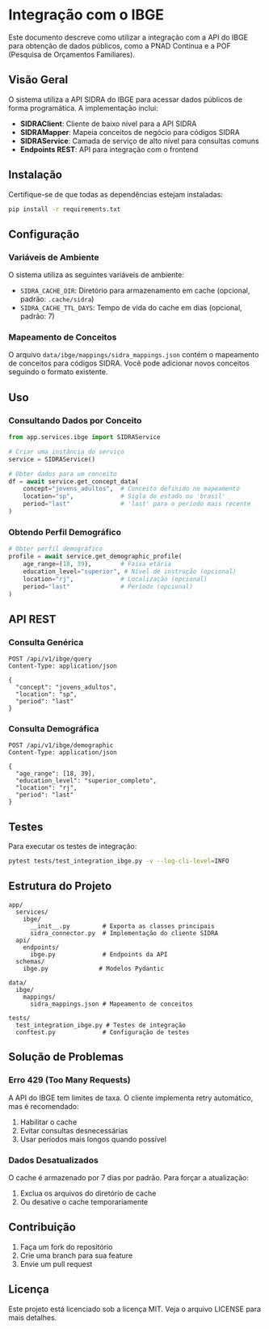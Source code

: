 # Integração com o IBGE

Este documento descreve como utilizar a integração com a API do IBGE para obtenção de dados públicos, como a PNAD Contínua e a POF (Pesquisa de Orçamentos Familiares).

## Visão Geral

O sistema utiliza a API SIDRA do IBGE para acessar dados públicos de forma programática. A implementação inclui: 

- **SIDRAClient**: Cliente de baixo nível para a API SIDRA
- **SIDRAMapper**: Mapeia conceitos de negócio para códigos SIDRA
- **SIDRAService**: Camada de serviço de alto nível para consultas comuns
- **Endpoints REST**: API para integração com o frontend

## Instalação

Certifique-se de que todas as dependências estejam instaladas:

```bash
pip install -r requirements.txt
```

## Configuração

### Variáveis de Ambiente

O sistema utiliza as seguintes variáveis de ambiente:

- `SIDRA_CACHE_DIR`: Diretório para armazenamento em cache (opcional, padrão: `.cache/sidra`)
- `SIDRA_CACHE_TTL_DAYS`: Tempo de vida do cache em dias (opcional, padrão: 7)

### Mapeamento de Conceitos

O arquivo `data/ibge/mappings/sidra_mappings.json` contém o mapeamento de conceitos para códigos SIDRA. Você pode adicionar novos conceitos seguindo o formato existente.

## Uso

### Consultando Dados por Conceito

```python
from app.services.ibge import SIDRAService

# Criar uma instância do serviço
service = SIDRAService()

# Obter dados para um conceito
df = await service.get_concept_data(
    concept="jovens_adultos",  # Conceito definido no mapeamento
    location="sp",             # Sigla do estado ou 'brasil'
    period="last"              # 'last' para o período mais recente
)
```

### Obtendo Perfil Demográfico

```python
# Obter perfil demográfico
profile = await service.get_demographic_profile(
    age_range=(18, 39),        # Faixa etária
    education_level="superior", # Nível de instrução (opcional)
    location="rj",             # Localização (opcional)
    period="last"              # Período (opcional)
)
```

## API REST

### Consulta Genérica

```http
POST /api/v1/ibge/query
Content-Type: application/json

{
  "concept": "jovens_adultos",
  "location": "sp",
  "period": "last"
}
```

### Consulta Demográfica

```http
POST /api/v1/ibge/demographic
Content-Type: application/json

{
  "age_range": [18, 39],
  "education_level": "superior_completo",
  "location": "rj",
  "period": "last"
}
```

## Testes

Para executar os testes de integração:

```bash
pytest tests/test_integration_ibge.py -v --log-cli-level=INFO
```

## Estrutura do Projeto

```
app/
  services/
    ibge/
      __init__.py         # Exporta as classes principais
      sidra_connector.py  # Implementação do cliente SIDRA
  api/
    endpoints/
      ibge.py             # Endpoints da API
  schemas/
    ibge.py              # Modelos Pydantic

data/
  ibge/
    mappings/
      sidra_mappings.json # Mapeamento de conceitos

tests/
  test_integration_ibge.py # Testes de integração
  conftest.py             # Configuração de testes
```

## Solução de Problemas

### Erro 429 (Too Many Requests)

A API do IBGE tem limites de taxa. O cliente implementa retry automático, mas é recomendado:

1. Habilitar o cache
2. Evitar consultas desnecessárias
3. Usar períodos mais longos quando possível

### Dados Desatualizados

O cache é armazenado por 7 dias por padrão. Para forçar a atualização:

1. Exclua os arquivos do diretório de cache
2. Ou desative o cache temporariamente

## Contribuição

1. Faça um fork do repositório
2. Crie uma branch para sua feature
3. Envie um pull request

## Licença

Este projeto está licenciado sob a licença MIT. Veja o arquivo LICENSE para mais detalhes.
